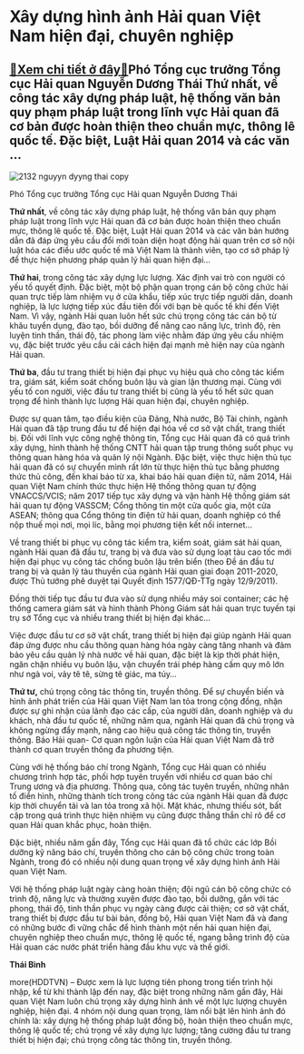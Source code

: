 Xây dựng hình ảnh Hải quan Việt Nam hiện đại, chuyên nghiệp
===========================================================

[:gift:Xem chi tiết ở đây:gift:](https://hddtvn.com/xay-dung-hinh-anh-hai-quan-viet-nam-hien-dai-chuyen-nghiep/)Phó Tổng cục trưởng Tổng cục Hải quan Nguyễn Dương Thái Thứ nhất, về công tác xây dựng pháp luật, hệ thống văn bản quy phạm pháp luật trong lĩnh vực Hải quan đã cơ bản được hoàn thiện theo chuẩn mực, thông lê quốc tế. Đặc biệt, Luật Hải quan 2014 và các văn …
-------------------------------------------------------------------------------------------------------------------------------------------------------------------------------------------------------------------------------------------------------------------





![2132 nguyyn dyyng thai copy](https://haiquanonline.com.vn/stores/news_dataimages/hoannm/082020/27/14/in_article/2132_NguyYn_DYYng_Thai_copy.jpg?rt=20200907102501 "Phó Tổng cục trưởng Tổng cục Hải quan Nguyễn Dương Thái")


Phó Tổng cục trưởng Tổng cục Hải quan Nguyễn Dương Thái



**Thứ nhất**, về công tác xây dựng pháp luật, hệ thống văn bản quy phạm pháp luật trong lĩnh vực Hải quan đã cơ bản được hoàn thiện theo chuẩn mực, thông lê quốc tế. Đặc biệt, Luật Hải quan 2014 và các văn bản hướng dẫn đã đáp ứng yêu cầu đổi mới toàn diện hoạt động hải quan trên cơ sở nội luật hóa các điều ước quốc tế mà Việt Nam là thành viên, tạo cơ sở pháp lý để thực hiện phương pháp quản lý hải quan hiện đại…


**Thứ hai**, trong công tác xây dựng lực lượng. Xác định vai trò con người có yếu tố quyết định. Đặc biệt, một bộ phận quan trọng cán bộ công chức hải quan trực tiếp làm nhiệm vụ ở cửa khẩu, tiếp xúc trực tiếp người dân, doanh nghiệp, là lực lượng tiếp xúc đầu tiên đối với bạn bè quốc tế khi đến Việt Nam. Vì vậy, ngành Hải quan luôn hết sức chú trọng công tác cán bộ từ khâu tuyển dụng, đào tạo, bồi dưỡng để nâng cao năng lực, trình độ, rèn luyện tinh thần, thái độ, tác phong làm việc nhằm đáp ứng yêu cầu nhiệm vụ, đặc biệt trước yêu cầu cải cách hiện đại mạnh mẽ hiện nay của ngành Hải quan.


**Thứ ba**, đầu tư trang thiết bị hiện đại phục vụ hiệu quả cho công tác kiểm tra, giám sát, kiểm soát chống buôn lậu và gian lận thương mại. Cùng với yếu tố con người, việc đầu tư trang thiết bị cũng là yếu tố hết sức quan trọng để hình thành lực lượng Hải quan hiện đại, chuyên nghiệp.


Được sự quan tâm, tạo điều kiện của Đảng, Nhà nước, Bộ Tài chính, ngành Hải quan đã tập trung đầu tư để hiện đại hóa về cơ sở vật chất, trang thiết bị. Đối với lĩnh vực công nghệ thông tin, Tổng cục Hải quan đã có quá trình xây dựng, hình thành hệ thống CNTT hải quan tập trung thông suốt phục vụ thông quan hàng hóa và quản lý nội Ngành. Đặc biệt, việc thực hiện thủ tục hải quan đã có sự chuyển mình rất lớn từ thực hiện thủ tục bằng phương thức thủ công, đến khai báo từ xa, khai báo hải quan điện tử, năm 2014, Hải quan Việt Nam chính thức thực hiện Hệ thống thông quan tự động VNACCS/VCIS; năm 2017 tiếp tục xây dựng và vận hành Hệ thống giám sát hải quan tự động VASSCM; Cổng thông tin một cửa quốc gia, một cửa ASEAN; thông qua Cổng thông tin điện tử hải quan, doanh nghiệp có thể nộp thuế mọi nơi, mọi líc, bằng mọi phương tiện kết nối internet…


Về trang thiết bi phục vụ công tác kiểm tra, kiểm soát, giám sát hải quan, ngành Hải quan đã đầu tư, trang bị và đưa vào sử dụng loạt tàu cao tốc mới hiện đại phục vụ công tác chống buôn lậu trên biển (theo Đề án đầu tư trang bị và quản lý tàu thuyền của ngành Hải quan giai đoạn 2011-2020, được Thủ tướng phê duyệt tại Quyết định 1577/QĐ-TTg ngày 12/9/2011).


Đồng thời tiếp tục đầu tư đưa vào sử dụng nhiều máy soi container; các hệ thống camera giám sát và hình thành Phòng Giám sát hải quan trực tuyến tại trụ sở Tổng cục và nhiều trang thiết bị hiện đại khác…


Việc được đầu tư cơ sở vật chất, trang thiết bị hiện đại giúp ngành Hải quan đáp ứng được nhu cầu thông quan hàng hóa ngày càng tăng nhanh và đảm bảo yêu cầu quản lý nhà nước về hải quan, đặc biệt là kịp thời phát hiện, ngăn chặn nhiều vụ buôn lậu, vận chuyển trái phép hàng cấm quy mô lớn như ngà voi, vảy tê tê, sừng tê giác, ma túy…


**Thứ tư,** chú trọng công tác thông tin, truyền thông. Để sự chuyển biến và hình ảnh phát triển của Hải quan Việt Nam lan tỏa trong cộng đồng, nhận được sự ghi nhận của lãnh đạo các cấp, của người dân, doanh nghiệp và du khách, nhà đầu tư quốc tế, những năm qua, ngành Hải quan đã chú trọng và không ngừng đẩy mạnh, nâng cao hiệu quả công tác thông tin, truyền thông. Báo Hải quan- Cơ quan ngôn luận của Hải quan Việt Nam đã trở thành cơ quan truyền thông đa phương tiện.


Cùng với hệ thống báo chí trong Ngành, Tổng cục Hải quan có nhiều chương trình hợp tác, phối hợp tuyên truyền với nhiều cơ quan báo chí Trung ương và địa phương. Thông qua, công tác tuyên truyền, những nhân tố điển hình, những thành tích trong công tác của ngành Hải quan đã được kịp thời chuyển tải và lan tỏa trong xã hội. Mặt khác, nhưng thiếu sót, bất cập trong quá trình thực hiện nhiệm vụ cũng được thẳng thắn chỉ rõ để cơ quan Hải quan khắc phục, hoàn thiện.


Đặc biệt, nhiều năm gần đây, Tổng cục Hải quan đã tổ chức các lớp Bồi dưỡng kỹ năng báo chí, truyền thông cho cán bộ công chức trong toàn Ngành, trong đó có nhiều nội dung quan trọng về xây dựng hình ảnh Hải quan Việt Nam.


Với hệ thống pháp luật ngày càng hoàn thiện; đội ngũ cán bộ công chức có trình độ, năng lực và thường xuyên được đào tạo, bồi dưỡng, gắn với tác phong, thái độ, tinh thần phục vụ ngày càng được cải thiện; cơ sở vật chất, trang thiết bị được đầu tư bài bản, đồng bộ, Hải quan Việt Nam đã và đang có những bước đi vững chắc để hình thành một nền hải quan hiện đại, chuyên nghiệp theo chuẩn mực, thông lệ quốc tế, ngang bằng trình độ của Hải quan các nước phát triển hàng đầu khu vực và thế giới.




**Thái Bình**



more(HDDTVN) – Được xem là lực lượng tiên phong trong tiến trình hội nhập, kể từ khi thành lập đến nay, đặc biệt trong những năm gần đây, Hải quan Việt Nam luôn chú trọng xây dựng hình ảnh về một lực lượng chuyên nghiệp, hiện đại. 4 nhóm nội dung quan trọng, làm nổi bật lên hình ảnh đó chính là: xây dựng hệ thống pháp luật đồng bộ, hoàn thiện theo chuẩn mực, thông lệ quốc tế; chú trọng về xây dựng lực lượng; tăng cường đầu tư trang thiết bị hiện đại; chú trọng công tác thông tin, truyền thông.

